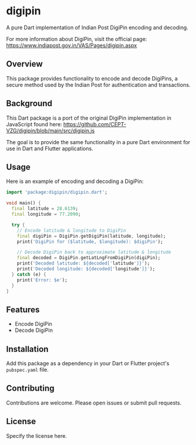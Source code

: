 # digipin

A pure Dart implementation of Indian Post DigiPin encoding and decoding.

For more information about DigiPin, visit the official page: https://www.indiapost.gov.in/VAS/Pages/digipin.aspx

## Overview

This package provides functionality to encode and decode DigiPins, a secure method used by the Indian Post for authentication and transactions.

## Background

This Dart package is a port of the original DigiPin implementation in JavaScript found here: https://github.com/CEPT-VZG/digipin/blob/main/src/digipin.js

The goal is to provide the same functionality in a pure Dart environment for use in Dart and Flutter applications.

## Usage

Here is an example of encoding and decoding a DigiPin:

```dart
import 'package:digipin/digipin.dart';

void main() {
  final latitude = 28.6139;
  final longitude = 77.2090;

  try {
    // Encode latitude & longitude to DigiPin
    final digiPin = DigiPin.getDigiPin(latitude, longitude);
    print('DigiPin for ($latitude, $longitude): $digiPin');

    // Decode DigiPin back to approximate latitude & longitude
    final decoded = DigiPin.getLatLngFromDigiPin(digiPin);
    print('Decoded latitude: ${decoded['latitude']}');
    print('Decoded longitude: ${decoded['longitude']}');
  } catch (e) {
    print('Error: $e');
  }
}
```
## Features

- Encode DigiPin
- Decode DigiPin

## Installation

Add this package as a dependency in your Dart or Flutter project's `pubspec.yaml` file.

## Contributing

Contributions are welcome. Please open issues or submit pull requests.

## License

Specify the license here.
